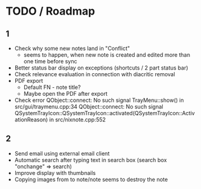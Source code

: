 # TODO / Roadmap
## 1
* Check why some new notes land in "Conflict"
  * seems to happen, when new note is created and edited more than one time before sync 
* Better status bar display on exceptions (shortcuts / 2 part status bar)
* Check relevance evaluation in connection with diacritic removal 
* PDF export
    * Default FN - note title?
    * Maybe open the PDF after export
* Check error
    QObject::connect: No such signal TrayMenu::show() in src/gui/traymenu.cpp:34
    QObject::connect: No such signal QSystemTrayIcon::QSystemTrayIcon::activated(QSystemTrayIcon::ActivationReason) in src/nixnote.cpp:552

## 2
* Send email using external email client
* Automatic search after typing text in search box (search box "onchange" => search)
* Improve display with thumbnails
* Copying images from to note/note seems to destroy the note
  
